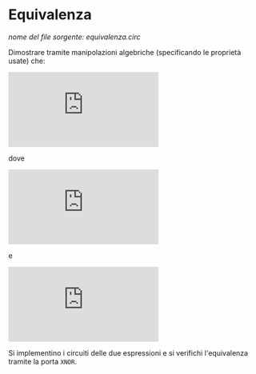 # Equivalenza

*nome del file sorgente: equivalenza.circ*

Dimostrare tramite manipolazioni algebriche (specificando le proprietà usate) che:

![alt text](https://latex.codecogs.com/gif.latex?%5Clarge%20E_1%20%3D%20E_2)


dove

![alt text](https://latex.codecogs.com/gif.latex?%5Clarge%20E_1%20%3D%20%5Cneg%28%5Cneg%20A%20%5Cland%20B%20%5Cland%20%5Cneg%20C%20%5Clor%20A%20%5Cland%20B%20%5Cland%20%5Cneg%20C%29%20%5Cland%20A)

e

![alt text](https://latex.codecogs.com/gif.latex?%5Clarge%20E_2%20%3D%20%28%5Cneg%20B%20%5Cland%20A%29%20%5Clor%20%28A%20%5Cland%20C%29)

Si implementino i circuiti delle due espressioni e si verifichi l'equivalenza tramite la porta `XNOR`.

